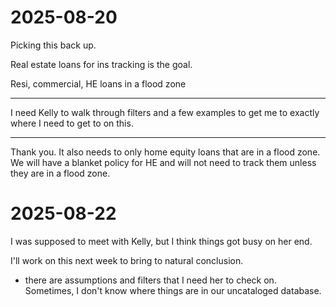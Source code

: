 # 2025-08-20

Picking this back up.

Real estate loans for ins tracking is the goal.

Resi, commercial, HE loans in a flood zone

---

I need Kelly to walk through filters and a few examples to get me to exactly where I need to get to on this.

---


Thank you. It also needs to only home equity loans that are in a flood zone. We will have a blanket policy for HE and will not need to track them unless they are in a flood zone.


# 2025-08-22

I was supposed to meet with Kelly, but I think things got busy on her end.

I'll work on this next week to bring to natural conclusion.
- there are assumptions and filters that I need her to check on. Sometimes, I don't know where things are in our uncataloged database.